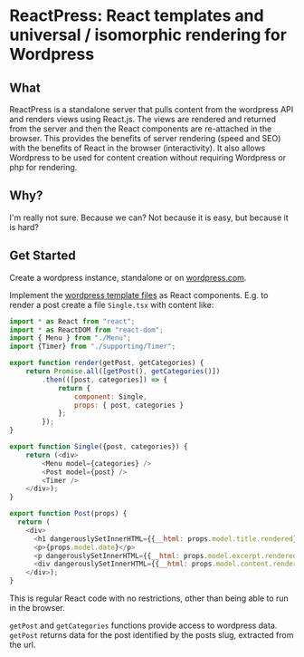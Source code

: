 ReactPress: React templates and universal / isomorphic rendering for Wordpress
================

What
----

ReactPress is a standalone server that pulls content from the wordpress API and renders views using React.js. The views are rendered and returned from the server and then the React components are re-attached in the browser. This provides the benefits of server rendering (speed and SEO) with the benefits of React in the browser (interactivity). It also allows Wordpress to be used for content creation without requiring Wordpress or php for rendering. 

Why?
----

I'm really not sure. Because we can? Not because it is easy, but because it is hard?

Get Started
-----------

Create a wordpress instance, standalone or on [wordpress.com](https://wordpress.com).

Implement the [wordpress template files](https://codex.wordpress.org/Theme_Development#Template_Files_List) as React components. E.g. to render a post create a file `Single.tsx` with content like:

```javascript
import * as React from "react";
import * as ReactDOM from "react-dom";
import { Menu } from "./Menu";
import {Timer} from "./supporting/Timer";

export function render(getPost, getCategories) {
    return Promise.all([getPost(), getCategories()])
        .then(([post, categories]) => {
            return {
                component: Single,
                props: { post, categories }
            };
        });
}

export function Single({post, categories}) {
    return (<div>
        <Menu model={categories} />
        <Post model={post} />
        <Timer />
    </div>);
}

export function Post(props) {
  return (
    <div>
      <h1 dangerouslySetInnerHTML={{__html: props.model.title.rendered}}></h1>
      <p>{props.model.date}</p>
      <p dangerouslySetInnerHTML={{__html: props.model.excerpt.rendered}} />
      <div dangerouslySetInnerHTML={{__html: props.model.content.rendered}} />
    </div>);
}
```

This is regular React code with no restrictions, other than being able to run in the browser. 

`getPost` and `getCategories` functions provide access to wordpress data. `getPost` returns data for the post identified by the posts slug, extracted from the url. 